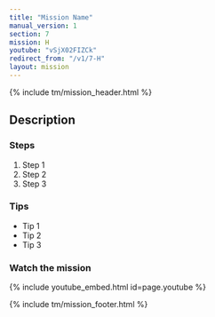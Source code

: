 ```yaml
---
title: "Mission Name"
manual_version: 1
section: 7
mission: H
youtube: "vSjX02FIZCk"
redirect_from: "/v1/7-H"
layout: mission
---
```


{% include tm/mission_header.html %}

## Description

### Steps

1. Step 1
2. Step 2
3. Step 3

### Tips

* Tip 1
* Tip 2
* Tip 3

### Watch the mission

{% include youtube_embed.html id=page.youtube %}

{% include tm/mission_footer.html %}